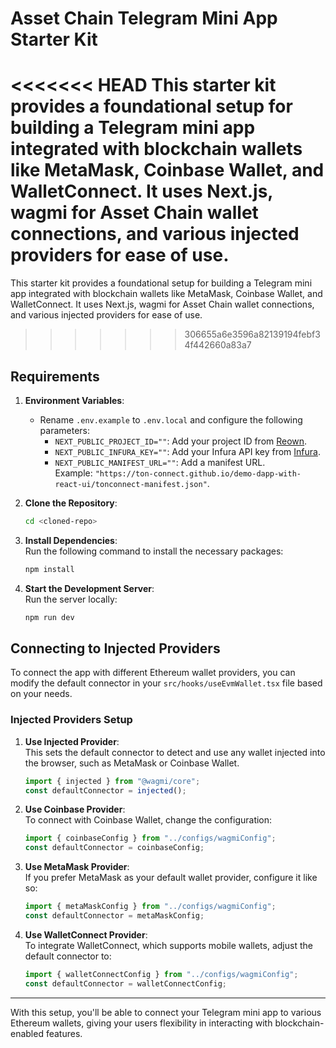 # Asset Chain Telegram Mini App Starter Kit

<<<<<<< HEAD
This starter kit provides a foundational setup for building a Telegram mini app integrated with blockchain wallets like MetaMask, Coinbase Wallet, and WalletConnect. It uses Next.js, wagmi for Asset Chain wallet connections, and various injected providers for ease of use.
=======
This starter kit provides a foundational setup for building a Telegram mini app integrated with blockchain wallets like MetaMask, Coinbase Wallet, and WalletConnect. It uses Next.js, wagmi for 
Asset Chain wallet connections, and various injected providers for ease of use.
>>>>>>> 306655a6e3596a82139194febf34f442660a83a7

## Requirements

1. **Environment Variables**:  
   - Rename `.env.example` to `.env.local` and configure the following parameters:
     - `NEXT_PUBLIC_PROJECT_ID=""`: Add your project ID from [Reown](https://cloud.reown.com).
     - `NEXT_PUBLIC_INFURA_KEY=""`: Add your Infura API key from [Infura](https://www.infura.io).
     - `NEXT_PUBLIC_MANIFEST_URL=""`: Add a manifest URL.  
       Example: `"https://ton-connect.github.io/demo-dapp-with-react-ui/tonconnect-manifest.json"`.

2. **Clone the Repository**:  
   ```bash
   cd <cloned-repo>
   ```

3. **Install Dependencies**:  
   Run the following command to install the necessary packages:
   ```bash
   npm install
   ```

4. **Start the Development Server**:  
   Run the server locally:
   ```bash
   npm run dev
   ```

## Connecting to Injected Providers

To connect the app with different Ethereum wallet providers, you can modify the default connector in your `src/hooks/useEvmWallet.tsx` file based on your needs.

### Injected Providers Setup

1. **Use Injected Provider**:  
   This sets the default connector to detect and use any wallet injected into the browser, such as MetaMask or Coinbase Wallet.
   ```ts
   import { injected } from "@wagmi/core";
   const defaultConnector = injected();
   ```

2. **Use Coinbase Provider**:  
   To connect with Coinbase Wallet, change the configuration:
   ```ts
   import { coinbaseConfig } from "../configs/wagmiConfig";
   const defaultConnector = coinbaseConfig;
   ```

3. **Use MetaMask Provider**:  
   If you prefer MetaMask as your default wallet provider, configure it like so:
   ```ts
   import { metaMaskConfig } from "../configs/wagmiConfig";
   const defaultConnector = metaMaskConfig;
   ```

4. **Use WalletConnect Provider**:  
   To integrate WalletConnect, which supports mobile wallets, adjust the default connector to:
   ```ts
   import { walletConnectConfig } from "../configs/wagmiConfig";
   const defaultConnector = walletConnectConfig;
   ```

---

With this setup, you'll be able to connect your Telegram mini app to various Ethereum wallets, giving your users flexibility in interacting with blockchain-enabled features.